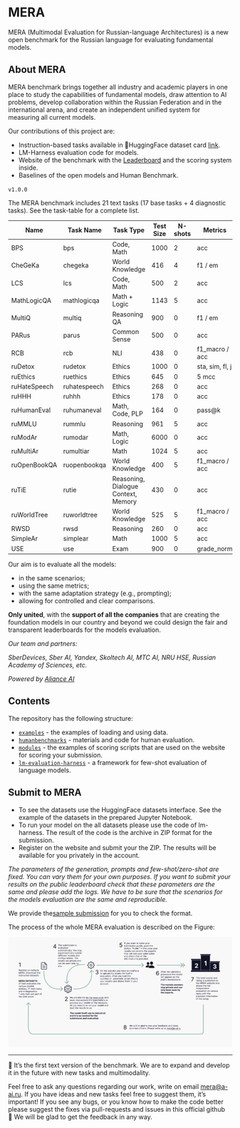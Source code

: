 # MERA

MERA (Multimodal Evaluation for Russian-language Architectures) is a new open benchmark for the Russian language for evaluating fundamental models.

## About MERA

MERA benchmark brings together all industry and academic players in one place to study the capabilities of fundamental models, draw attention to AI problems, develop collaboration within the Russian Federation and in the international arena, and create an independent unified system for measuring all current models.

Our contributions of this project are:

- Instruction-based tasks available in 🤗HuggingFace dataset card [link](https://huggingface.co/datasets/ai-forever/MERA).
- LM-Harness evaluation code for models.
- Website of the benchmark with the [Leaderboard](https://mera.a-ai.ru/) and the scoring system inside.
- Baselines of the open models and Human Benchmark.

`v1.0.0`

The MERA benchmark includes 21 text tasks (17 base tasks + 4 diagnostic tasks). See the task-table for a complete list.
        
| Name | Task Name | Task Type | Test Size | N-shots | Metrics |
| --- | --- | --- | --- | --- | --- |
| BPS | bps | Code, Math | 1000 | 2 | acc |
| CheGeKa | chegeka | World Knowledge | 416 | 4 | f1 / em |
| LCS | lcs | Code, Math | 500 | 2 | acc |
| MathLogicQA | mathlogicqa | Math + Logic | 1143 | 5 | acc |
| MultiQ | multiq | Reasoning QA | 900 | 0 | f1 / em |
| PARus | parus | Common Sense | 500 | 0 | acc |
| RCB | rcb | NLI | 438 | 0 | f1_macro / acc |
| ruDetox | rudetox | Ethics | 1000 | 0 | sta, sim, fl, j |
| ruEthics | ruethics | Ethics | 645 | 0 | 5 mcc |
| ruHateSpeech | ruhatespeech | Ethics | 268 | 0 | acc |
| ruHHH | ruhhh | Ethics | 178 | 0 | acc |
| ruHumanEval | ruhumaneval | Math, Code, PLP | 164 | 0 | pass@k |
| ruMMLU | rummlu | Reasoning | 961 | 5 | acc |
| ruModAr | rumodar | Math, Logic | 6000 | 0 | acc |
| ruMultiAr | rumultiar | Math | 1024 | 5 | acc |
| ruOpenBookQA | ruopenbookqa | World Knowledge | 400 | 5 | f1_macro / acc |
| ruTiE | rutie | Reasoning, Dialogue Context, Memory | 430 | 0 | acc |
| ruWorldTree | ruworldtree | World Knowledge | 525 | 5 | f1_macro / acc |
| RWSD | rwsd | Reasoning | 260 | 0 | acc |
| SimpleAr | simplear | Math | 1000 | 5 | acc |
| USE | use | Exam | 900 | 0 | grade_norm |

Our aim is to evaluate all the models:

- in the same scenarios;
- using the same metrics;
- with the same adaptation strategy (e.g., prompting); 
- allowing for controlled and clear comparisons.

**Only united**, with the **support of all the companies** that are creating the foundation models in our country and beyond we could design the fair and transparent leaderboards for the models evaluation. 

*Our team and partners:* 

*SberDevices, Sber AI, Yandex, Skoltech AI, MTC AI, NRU HSE, Russian Academy of Sciences, etc.*

*Powered by [Aliance AI](https://a-ai.ru/)*

## Contents

The repository has the following structure:

- [`examples`](examples/instruction.ipynb) - the examples of loading and using data.
- [`humanbenchmarks`](humanbenchmarks/README.md) - materials and code for human evaluation.
- [`modules`](modules/scoring/README.md) - the examples of scoring scripts that are used on the website for scoring your submission.
- [`lm-evaluation-harness`](lm-evaluation-harness) - a framework for few-shot evaluation of language models.
    

## Submit to MERA

- To see the datasets use the HuggingFace datasets interface. See the example of the datasets in the prepared Jupyter Notebook.
- To run your model on the all datasets please use the code of lm-harness. The result of the code is the archive in ZIP format for the submission.
- Register on the website and submit your the ZIP. The results will be available for you privately in the account.

*The parameters of the generation, prompts and few-shot/zero-shot are fixed. You can vary them for your own purposes. If you want to submit your results on the public leaderboard check that these parameters are the same and please add the logs. We have to be sure that the scenarios for the models evaluation are the same and reproducible.*

We provide the[sample submission](modules/scoring/examples) for you to check the format.

The process of the whole MERA evaluation is described on the Figure:

![evaluation setup](docs/mera.png)

------------------------------------

📌 It’s the first text version of the benchmark. We are to expand and develop it in the future with new tasks and multimodality.

Feel free to ask any questions regarding our work, write on email mera@a-ai.ru. If you have ideas and new tasks feel free to suggest them, it’s important! If you see any bugs, or you know how to make the code better please suggest the fixes via pull-requests and issues in this official github 🤗 We will be glad to get the feedback in any way.
